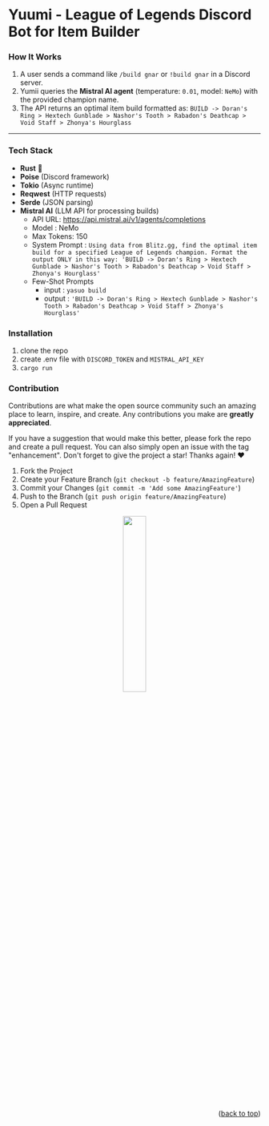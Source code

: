 # **Yuumi - League of Legends Discord Bot for Item Builder**

### **How It Works**
1. A user sends a command like `/build gnar` or `!build gnar` in a Discord server.
2. Yumii queries the **Mistral AI agent** (temperature: `0.01`, model: `NeMo`) with the provided champion name.
3. The API returns an optimal item build formatted as:   `BUILD -> Doran's Ring > Hextech Gunblade > Nashor's Tooth > Rabadon's Deathcap > Void Staff > Zhonya's Hourglass`

---

### Tech Stack
- **Rust** 🦀
- **Poise** (Discord framework)
- **Tokio** (Async runtime)
- **Reqwest** (HTTP requests)
- **Serde** (JSON parsing)
- **Mistral AI** (LLM API for processing builds)
  - API URL: https://api.mistral.ai/v1/agents/completions
  - Model : NeMo
  - Max Tokens: 150
  - System Prompt : `Using data from Blitz.gg, find the optimal item build for a specified League of Legends champion. Format the output ONLY in this way: 'BUILD -> Doran's Ring > Hextech Gunblade > Nashor's Tooth > Rabadon's Deathcap > Void Staff > Zhonya's Hourglass'`
  - Few-Shot Prompts 
      - input : `yasuo build`
      - output : `'BUILD -> Doran's Ring > Hextech Gunblade > Nashor's Tooth > Rabadon's Deathcap > Void Staff > Zhonya's Hourglass'`

### Installation
1. clone the repo 
2. create .env file with `DISCORD_TOKEN` and `MISTRAL_API_KEY`
3. `cargo run`

### Contribution
Contributions are what make the open source community such an amazing place to learn, inspire, and create. Any contributions you make are **greatly appreciated**.

If you have a suggestion that would make this better, please fork the repo and create a pull request. You can also simply open an issue with the tag "enhancement".
Don't forget to give the project a star! Thanks again! ❤️

1. Fork the Project
2. Create your Feature Branch (`git checkout -b feature/AmazingFeature`)
3. Commit your Changes (`git commit -m 'Add some AmazingFeature'`)
4. Push to the Branch (`git push origin feature/AmazingFeature`)
5. Open a Pull Request

<div align="center">
  <img src="https://github.com/user-attachments/assets/39afad43-5e36-4124-a9c8-243054d6e20f" width="30%">
</div>

<p align="right">(<a href="#top">back to top</a>)</p>



